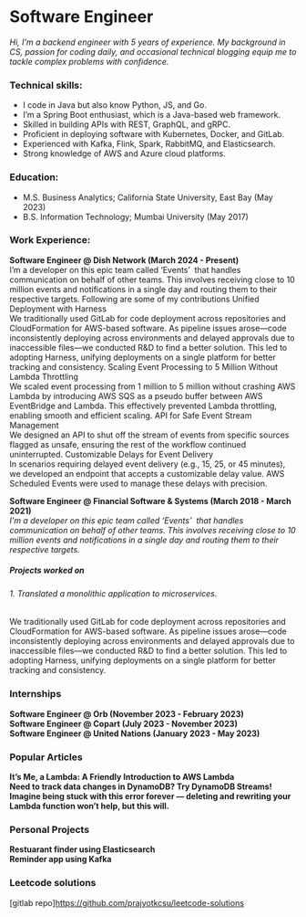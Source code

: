 # Software Engineer
*Hi, I’m a backend engineer with 5 years of experience. My background in CS, passion for coding daily, and occasional technical blogging equip me to tackle complex problems with confidence.*

### Technical skills:
- I code in Java but also know Python, JS, and Go.
- I’m a Spring Boot enthusiast, which is a Java-based web framework.
- Skilled in building APIs with REST, GraphQL, and gRPC.
- Proficient in deploying software with Kubernetes, Docker, and GitLab.
- Experienced with Kafka, Flink, Spark, RabbitMQ, and Elasticsearch.
- Strong knowledge of AWS and Azure cloud platforms.

### Education:
- M.S. Business Analytics; California State University, East Bay (May 2023)
- B.S. Information Technology; Mumbai University (May 2017)

### Work Experience:
**Software Engineer @ Dish Network (March 2024 - Present)** <br>
I’m a developer on this epic team called ‘Events’  that handles communication on behalf of other teams. This involves receiving close to 10 million events and notifications in a single day and routing them to their respective targets. Following are some of my contributions
Unified Deployment with Harness<br>
We traditionally used GitLab for code deployment across repositories and CloudFormation for AWS-based software. As pipeline issues arose—code inconsistently deploying across environments and delayed approvals due to inaccessible files—we conducted R&D to find a better solution. This led to adopting Harness, unifying deployments on a single platform for better tracking and consistency.
Scaling Event Processing to 5 Million Without Lambda Throttling<br>
We scaled event processing from 1 million to 5 million without crashing AWS Lambda by introducing AWS SQS as a pseudo buffer between AWS EventBridge and Lambda. This effectively prevented Lambda throttling, enabling smooth and efficient scaling.
API for Safe Event Stream Management<br>
We designed an API to shut off the stream of events from specific sources flagged as unsafe, ensuring the rest of the workflow continued uninterrupted.
Customizable Delays for Event Delivery<br>
In scenarios requiring delayed event delivery (e.g., 15, 25, or 45 minutes), we developed an endpoint that accepts a customizable delay value. AWS Scheduled Events were used to manage these delays with precision.


**Software Engineer @ Financial Software & Systems (March 2018 - March 2021)** <br>
*I’m a developer on this epic team called ‘Events’  that handles communication on behalf of other teams. This involves receiving close to 10 million events and notifications in a single day and routing them to their respective targets.*
##### Projects worked on
###### 1.	Translated a monolithic application to microservices.
We traditionally used GitLab for code deployment across repositories and CloudFormation for AWS-based software. As pipeline issues arose—code inconsistently deploying across environments and delayed approvals due to inaccessible files—we conducted R&D to find a better solution. This led to adopting Harness, unifying deployments on a single platform for better tracking and consistency.

### Internships
**Software Engineer @ Orb (November 2023 - February 2023)** <br> 
**Software Engineer @ Copart (July 2023 - November 2023)** <br> 
**Software Engineer @ United Nations (January 2023 - May 2023)** <br> 

### Popular Articles
**It’s Me, a Lambda: A Friendly Introduction to AWS Lambda** <br> 
**Need to track data changes in DynamoDB? Try DynamoDB Streams!** <br> 
**Imagine being stuck with this error forever — deleting and rewriting your Lambda function won’t help, but this will.** <br> 

### Personal Projects
**Restuarant finder using Elasticsearch** <br> 
**Reminder app using Kafka** <br> 

### Leetcode solutions
[gitlab repo]https://github.com/prajyotkcsu/leetcode-solutions

